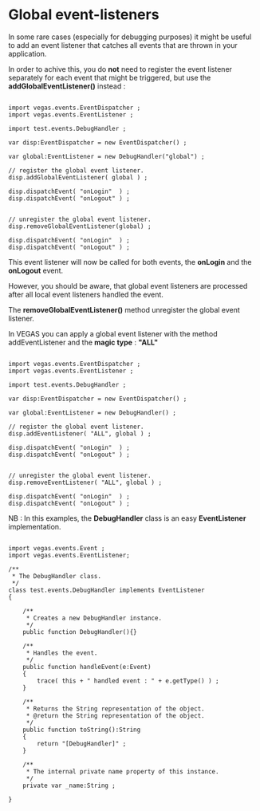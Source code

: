 # Global event-listeners #

In some rare cases (especially for debugging purposes) it might be useful to add an event listener that catches all events that are thrown in your application.

In order to achive this, you do **not** need to register the event listener separately for each event that might be triggered, but use the **addGlobalEventListener()** instead :

```

import vegas.events.EventDispatcher ;
import vegas.events.EventListener ;

import test.events.DebugHandler ;

var disp:EventDispatcher = new EventDispatcher() ;

var global:EventListener = new DebugHandler("global") ;

// register the global event listener.
disp.addGlobalEventListener( global ) ;

disp.dispatchEvent( "onLogin"  ) ;
disp.dispatchEvent( "onLogout" ) ;


// unregister the global event listener.
disp.removeGlobalEventListener(global) ;

disp.dispatchEvent( "onLogin"  ) ;
disp.dispatchEvent( "onLogout" ) ;

```

This event listener will now be called for both events, the **onLogin** and the **onLogout** event.

However, you should be aware, that global event listeners are processed after all local event listeners handled the event.

The **removeGlobalEventListener()** method unregister the global event listener.

In VEGAS you can apply a global event listener with the method addEventListener and the **magic type** : **"ALL"**


```

import vegas.events.EventDispatcher ;
import vegas.events.EventListener ;

import test.events.DebugHandler ;

var disp:EventDispatcher = new EventDispatcher() ;

var global:EventListener = new DebugHandler() ;

// register the global event listener.
disp.addEventListener( "ALL", global ) ;

disp.dispatchEvent( "onLogin"  ) ;
disp.dispatchEvent( "onLogout" ) ;


// unregister the global event listener.
disp.removeEventListener( "ALL", global ) ;

disp.dispatchEvent( "onLogin"  ) ;
disp.dispatchEvent( "onLogout" ) ;

```

NB : In this examples, the **DebugHandler** class is an easy **EventListener** implementation.

```

import vegas.events.Event ;
import vegas.events.EventListener;

/**
 * The DebugHandler class.
 */
class test.events.DebugHandler implements EventListener 
{

    /**
     * Creates a new DebugHandler instance.
     */
    public function DebugHandler(){}
    
    /**
     * Handles the event.
     */
    public function handleEvent(e:Event) 
    {
        trace( this + " handled event : " + e.getType() ) ;
    }
    
    /**
     * Returns the String representation of the object.
     * @return the String representation of the object.
     */
    public function toString():String 
    {
        return "[DebugHandler]" ;
    }
    
    /**
     * The internal private name property of this instance.
     */
    private var _name:String ;
    
}
```